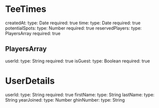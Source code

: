# TeeTimes

createdAt:
  type: Date
  required: true
time:
  type: Date
  required: true
potentialSpots:
  type: Number
  required: true
reservedPlayers:
  type: PlayersArray
  required: true

## PlayersArray

userId:
  type: String
  required: true
isGuest:
  type: Boolean
  required: true

# UserDetails

userId:
  type: String
  required: true
firstName:
  type: String
lastName:
  type: String
yearJoined:
  type: Number
ghinNumber:
  type: String
